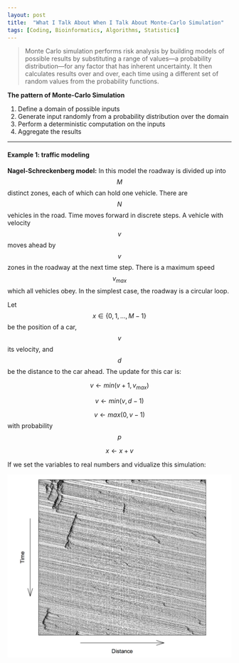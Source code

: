 ```yaml
---
layout: post
title:  "What I Talk About When I Talk About Monte-Carlo Simulation"
tags: [Coding, Bioinformatics, Algorithms, Statistics]
---
```


>Monte Carlo simulation performs risk analysis by building models of possible results by 
substituting a range of values—a probability distribution—for any factor that has inherent 
uncertainty. It then calculates results over and over, each time using a different set of 
random values from the probability functions. 

**The pattern of Monte-Carlo Simulation**

1. Define a domain of possible inputs 
2. Generate input randomly from a probability distribution over the domain
3. Perform a deterministic computation on the inputs
4. Aggregate the results

---

#### Example 1:  traffic modeling ####

**Nagel-Schreckenberg model:** In this model the roadway is
divided up into $$M$$ distinct zones, each of which can hold one vehicle. There
are $$N$$ vehicles in the road. Time moves forward in discrete steps. A vehicle
with velocity $$v$$ moves ahead by $$v$$ zones in the roadway at the next time step.
There is a maximum speed $$v_{max}$$ which all vehicles obey. In the simplest case,
the roadway is a circular loop.

Let $$ x \in \{ 0, 1, ... , M - 1 \}$$ be the position of a car, $$v$$ its velocity, and $$d$$ be
the distance to the car ahead. The update for this car is:

$$
v \gets min(v + 1, v_{max})
$$

$$
v \gets min(v, d-1)
$$

$$
v \gets max(0, v-1)
$$ with probability $$p$$

$$
x \gets x + v
$$

If we set the variables to real numbers and vidualize this simulation:

![image](assets/img/posts/Monte-Carlo-F1.jpg)
